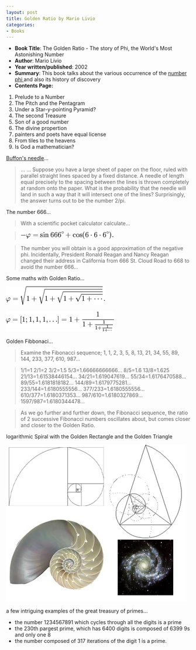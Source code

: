 ```yaml
---
layout: post
title: Golden Ratio by Mario Livio
categories:
- Books
---
```

- **Book Title**: The Golden Ratio - The story of Phi, the World's Most Astonishing Number
- **Author**: Mario Livio
- **Year written/published**: 2002
- **Summary**: This book talks about the various occurrence of the [number phi ](http://share.sweska.net/2007/06/29/golden-ratio/)and also its history of discovery
- **Contents Page:**

1. Prelude to a Number
2. The Pitch and the Pentagram
3. Under a Star-y-pointing Pyramid?
4. The second Treasure
5. Son of a good number
6. The divine propertion
7. painters and poets have equal license
8. From tiles to the heavens
9. Is God a mathematician?

[Buffon's needle](http://en.wikipedia.org/wiki/Buffon's_needle)...

> ... ... Suppose you have a large sheet of paper on the floor, ruled with parallel straight lines spaced by a fixed distance. A needle of length equal precisely to the spacing between the lines is thrown completely at random onto the paper. What is the probability that the needle will land in such a way that it will intersect one of the lines? Surprisingly, the answer turns out to be the number 2/pi.

The number 666...

> With a scientific pocket calculator calculate...

> ![](/img/phi2.png)

> The number you will obtain is a good approximation of the negative phi. Incidentally, President Ronald Reagan and Nancy Reagan changed their address in California from 666 St. Cloud Road to 668 to avoid the number 666...

Some maths with Golden Ratio...

![](/img/phi1.png)

![](/img/phi4.png)

Golden Fibbonaci...

> Examine the Fibonacci sequence; 1, 1, 2, 3, 5, 8, 13, 21, 34, 55, 89, 144, 233, 377, 610, 987...

> 1/1=1 2/1=2 3/2=1.5 5/3=1.66666666666... 8/5=1.6 13/8=1.625 21/13=1.61538446154... 34/21=1.619047619... 55/34=1.6176470588... 89/55=1.6181818182... 144/89=1.6179775281... 233/144=1.6180555556... 377/233=1.6180555556... 610/377=1.6180371353... 987/610=1.6180327869... 1597/987=1.6180344478...

> As we go further and further down, the Fibonacci sequence, the ratio of 2 successive Fibonacci numbers oscillates about, but comes closer and closer to the Golden Ratio.

logarithmic Spiral with the Golden Rectangle and the Golden Triangle

![](/img/phi842093.jpg)

a few intriguing examples of the great treasury of primes...

- the number 1234567891 which cycles through all the digits is a prime
- the 230th pargest prime, which has 6400 digits is composed of 6399 9s and only one 8
- the number composed of 317 iterations of the digit 1 is a prime.
